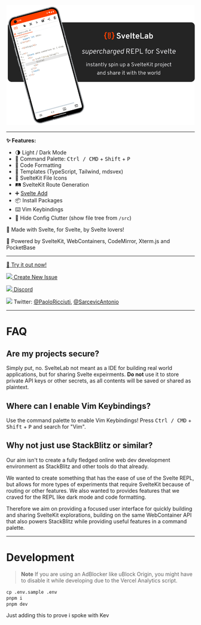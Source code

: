 [![A mockup of a phone with a Screenshot of SvelteLab opened. SvelteLab: A REPL for SvelteKit projects: quickly spin up a SvelteKit Projects and share it with the world!](./header.png)](https://www.sveltelab.dev/)

---

**✨ Features:**

- 🌗 Light / Dark Mode
- 🎨 Command Palette: <kbd>Ctrl / CMD</kbd> + <kbd>Shift</kbd> + <kbd>P</kbd>
- 🧹 Code Formatting
- 📒 Templates (TypeScript, Tailwind, mdsvex)
- 📄 SvelteKit File Icons
- 🛤️ SvelteKit Route Generation
- ➕ [Svelte Add](https://github.com/svelte-add/svelte-add)
- 📦 Install Packages
- ⌨️ Vim Keybindings
- 👻 Hide Config Clutter (show file tree from `/src`)

🧡 Made with Svelte, for Svelte, by Svelte lovers!

🔌 Powered by SvelteKit, WebContainers, CodeMirror, Xterm.js and PocketBase

---

[🧪 Try it out now!](https://sveltelab.dev/)

[![](https://api.iconify.design/material-symbols:error-circle-rounded.svg?color=%23ff4000) Create New Issue](https://github.com/sveltelab/sveltelab/issues/new/choose)

[![](https://api.iconify.design/simple-icons:discord.svg?color=%23ff4000) Discord](https://discord.gg/FbnT6wujQx)

![](https://api.iconify.design/simple-icons:twitter.svg?color=%23ff4000) Twitter: [@PaoloRicciuti](https://twitter.com/PaoloRicciuti), [@SarcevicAntonio](https://twitter.com/SarcevicAntonio)

---

# FAQ

## Are my projects secure?

Simply put, no. SvelteLab not meant as a IDE for building real world applications, but for sharing Svelte expeirments. **Do not** use it to store private API keys or other secrets, as all contents will be saved or shared as plaintext.

## Where can I enable Vim Keybindings?

Use the command palette to enable Vim Keybindings! Press <kbd>Ctrl / CMD</kbd> + <kbd>Shift</kbd> + <kbd>P</kbd> and search for "Vim".

## Why not just use StackBlitz or similar?

Our aim isn't to create a fully fledged online web dev development environment as StackBlitz and other tools do that already.

We wanted to create something that has the ease of use of the Svelte REPL, but allows for more types of experiments that require SvelteKit because of routing or other features. We also wanted to provides features that we craved for the REPL like dark mode and code formatting.

Therefore we aim on providing a focused user interface for quickly building and sharing SvelteKit explorations, building on the same WebContainer API that also powers StackBlitz while providing useful features in a command palette.

---

# Development

> **Note**
> If you are using an AdBlocker like uBlock Origin, you might have to disable it while developing due to the Vercel Analytics script.

```
cp .env.sample .env
pnpm i
pnpm dev
```

Just adding this to prove i spoke with Kev
